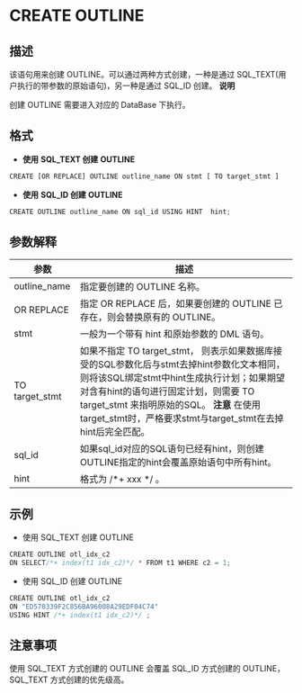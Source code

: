 CREATE OUTLINE 
===================================



描述 
-----------

该语句用来创建 OUTLINE。可以通过两种方式创建，一种是通过 SQL_TEXT(用户执行的带参数的原始语句)，另一种是通过 SQL_ID 创建。
**说明**



创建 OUTLINE 需要进入对应的 DataBase 下执行。

格式 
-----------

* **使用** **SQL_TEXT 创建** **OUTLINE** 




```javascript
CREATE [OR REPLACE] OUTLINE outline_name ON stmt [ TO target_stmt ]
```



* **使用** **SQL_ID 创建** **OUTLINE** 




```javascript
CREATE OUTLINE outline_name ON sql_id USING HINT  hint;
```



参数解释 
-------------



|     **参数**     |                                                                                                     **描述**                                                                                                     |
|----------------|----------------------------------------------------------------------------------------------------------------------------------------------------------------------------------------------------------------|
| outline_name   | 指定要创建的 OUTLINE 名称。                                                                                                                                                                                             |
| OR REPLACE     | 指定 OR REPLACE 后，如果要创建的 OUTLINE 已存在，则会替换原有的 OUTLINE。                                                                                                                                                            |
| stmt           | 一般为一个带有 hint 和原始参数的 DML 语句。                                                                                                                                                                                    |
| TO target_stmt | 如果不指定 TO target_stmt， 则表示如果数据库接受的SQL参数化后与stmt去掉hint参数化文本相同，则将该SQL绑定stmt中hint生成执行计划；如果期望对含有hint的语句进行固定计划，则需要 TO target_stmt 来指明原始的SQL。 **注意** 在使用target_stmt时，严格要求stmt与target_stmt在去掉hint后完全匹配。 |
| sql_id         | 如果sql_id对应的SQL语句已经有hint，则创建OUTLINE指定的hint会覆盖原始语句中所有hint。                                                                                                                                                       |
| hint           | 格式为 /\*+ xxx \*/ 。                                                                                                                                                                                             |



示例 
-----------

* 使用 SQL_TEXT 创建 OUTLINE




```javascript
CREATE OUTLINE otl_idx_c2 
ON SELECT/*+ index(t1 idx_c2)*/ * FROM t1 WHERE c2 = 1;
```





* 使用 SQL_ID 创建 OUTLINE




```javascript
CREATE OUTLINE otl_idx_c2 
ON "ED570339F2C856BA96008A29EDF04C74" 
USING HINT /*+ index(t1 idx_c2)*/ ;
```





注意事项 
-------------

使用 SQL_TEXT 方式创建的 OUTLINE 会覆盖 SQL_ID 方式创建的 OUTLINE，SQL_TEXT 方式创建的优先级高。
